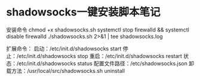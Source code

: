 # shadowsocks一键安装脚本笔记

安装命令
chmod +x shadowsocks.sh
systemctl stop firewalld && systemctl disable firewalld
./shadowsocks.sh 2>&1 | tee shadowsocks.log

扩展命令：
启动：/etc/init.d/shadowsocks start
停止：/etc/init.d/shadowsocks stop
重启：/etc/init.d/shadowsocks restart
状态：/etc/init.d/shadowsocks status
配置文件路径：/etc/shadowsocks.json
卸载方法：/usr/local/src/shadowsocks.sh uninstall

